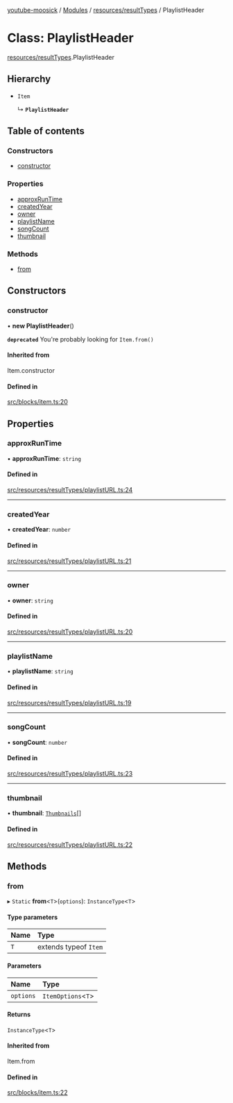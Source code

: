 [youtube-moosick](../README.md) / [Modules](../modules.md) / [resources/resultTypes](../modules/resources_resultTypes.md) / PlaylistHeader

# Class: PlaylistHeader

[resources/resultTypes](../modules/resources_resultTypes.md).PlaylistHeader

## Hierarchy

- `Item`

  ↳ **`PlaylistHeader`**

## Table of contents

### Constructors

- [constructor](resources_resultTypes.PlaylistHeader.md#constructor)

### Properties

- [approxRunTime](resources_resultTypes.PlaylistHeader.md#approxruntime)
- [createdYear](resources_resultTypes.PlaylistHeader.md#createdyear)
- [owner](resources_resultTypes.PlaylistHeader.md#owner)
- [playlistName](resources_resultTypes.PlaylistHeader.md#playlistname)
- [songCount](resources_resultTypes.PlaylistHeader.md#songcount)
- [thumbnail](resources_resultTypes.PlaylistHeader.md#thumbnail)

### Methods

- [from](resources_resultTypes.PlaylistHeader.md#from)

## Constructors

### constructor

• **new PlaylistHeader**()

**`deprecated`** You're probably looking for `Item.from()`

#### Inherited from

Item.constructor

#### Defined in

[src/blocks/item.ts:20](https://github.com/EvasiveXkiller/youtube-moosick/blob/d55cf42/src/blocks/item.ts#L20)

## Properties

### approxRunTime

• **approxRunTime**: `string`

#### Defined in

[src/resources/resultTypes/playlistURL.ts:24](https://github.com/EvasiveXkiller/youtube-moosick/blob/d55cf42/src/resources/resultTypes/playlistURL.ts#L24)

___

### createdYear

• **createdYear**: `number`

#### Defined in

[src/resources/resultTypes/playlistURL.ts:21](https://github.com/EvasiveXkiller/youtube-moosick/blob/d55cf42/src/resources/resultTypes/playlistURL.ts#L21)

___

### owner

• **owner**: `string`

#### Defined in

[src/resources/resultTypes/playlistURL.ts:20](https://github.com/EvasiveXkiller/youtube-moosick/blob/d55cf42/src/resources/resultTypes/playlistURL.ts#L20)

___

### playlistName

• **playlistName**: `string`

#### Defined in

[src/resources/resultTypes/playlistURL.ts:19](https://github.com/EvasiveXkiller/youtube-moosick/blob/d55cf42/src/resources/resultTypes/playlistURL.ts#L19)

___

### songCount

• **songCount**: `number`

#### Defined in

[src/resources/resultTypes/playlistURL.ts:23](https://github.com/EvasiveXkiller/youtube-moosick/blob/d55cf42/src/resources/resultTypes/playlistURL.ts#L23)

___

### thumbnail

• **thumbnail**: [`Thumbnails`](resources_generalTypes.Thumbnails.md)[]

#### Defined in

[src/resources/resultTypes/playlistURL.ts:22](https://github.com/EvasiveXkiller/youtube-moosick/blob/d55cf42/src/resources/resultTypes/playlistURL.ts#L22)

## Methods

### from

▸ `Static` **from**<`T`\>(`options`): `InstanceType`<`T`\>

#### Type parameters

| Name | Type |
| :------ | :------ |
| `T` | extends typeof `Item` |

#### Parameters

| Name | Type |
| :------ | :------ |
| `options` | `ItemOptions`<`T`\> |

#### Returns

`InstanceType`<`T`\>

#### Inherited from

Item.from

#### Defined in

[src/blocks/item.ts:22](https://github.com/EvasiveXkiller/youtube-moosick/blob/d55cf42/src/blocks/item.ts#L22)
